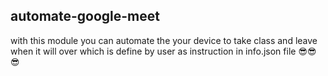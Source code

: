 ## automate-google-meet

with this module you can automate the your device to take class and leave when it will over which is define by user as instruction in info.json file 😎😎😎
